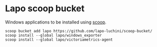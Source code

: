 # Lapo scoop bucket

Windows applications to be installed using [scoop](https://scoop.sh/).

```
scoop bucket add lapo https://github.com/lapo-luchini/scoop-bucket/
scoop install --global lapo/windows_exporter
scoop install --global lapo/victoriametrics-agent
```
